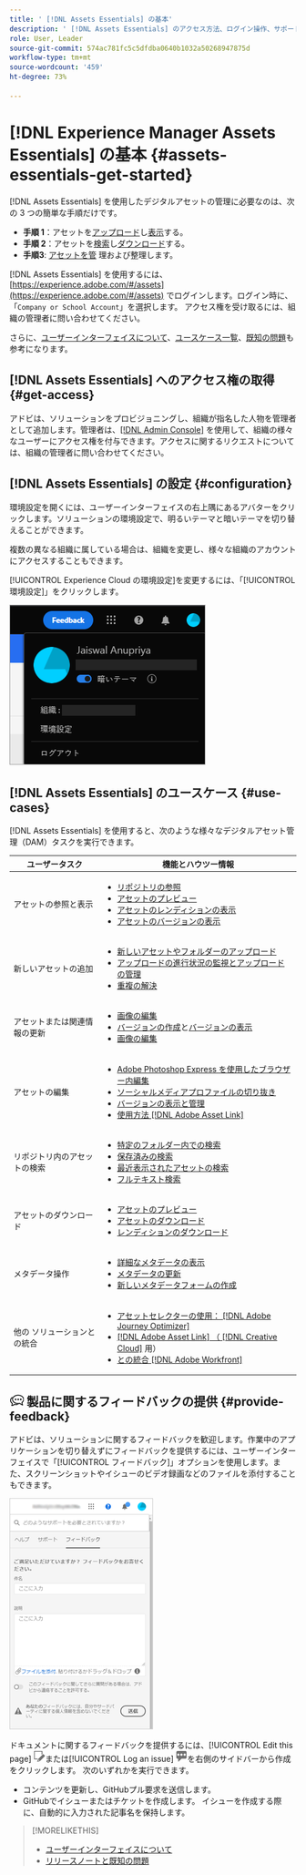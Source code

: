 ```yaml
---
title: ' [!DNL Assets Essentials] の基本'
description: ' [!DNL Assets Essentials] のアクセス方法、ログイン操作、サポートされているユースケース、既知の問題について説明します。'
role: User, Leader
source-git-commit: 574ac781fc5c5dfdba0640b1032a50268947875d
workflow-type: tm+mt
source-wordcount: '459'
ht-degree: 73%

---
```


# [!DNL Experience Manager Assets Essentials] の基本 {#assets-essentials-get-started}

<!-- TBD: Make links for these steps. -->

[!DNL Assets Essentials] を使用したデジタルアセットの管理に必要なのは、次の 3 つの簡単な手順だけです。

* **手順 1**：アセットを[アップロード](/help/add-delete.md)し[表示](/help/navigate-view.md)する。
* **手順 2**：アセットを[検索](/help/search.md)し[ダウンロード](/help/manage-organize.md#download)する。
* **手順3**: [アセットを管](/help/manage-organize.md) 理および整理します。

[!DNL Assets Essentials] を使用するには、[https://experience.adobe.com/#/assets](https://experience.adobe.com/#/assets) でログインします。ログイン時に、「`Company or School Account`」を選択します。 アクセス権を受け取るには、組織の管理者に問い合わせてください。

さらに、[ユーザーインターフェイスについて](/help/navigate-view.md)、[ユースケース一覧](#use-cases)、<!-- TBD: [supported file types](/help/supported-file-formats.md), -->[既知の問題](/help/release-notes.md#known-issues)も参考になります。

## [!DNL Assets Essentials] へのアクセス権の取得  {#get-access}

アドビは、ソリューションをプロビジョニングし、組織が指名した人物を管理者として追加します。管理者は、[[!DNL Admin Console]](https://helpx.adobe.com/jp/enterprise/admin-guide.html/enterprise/using/welcome.ug.html) を使用して、組織の様々なユーザーにアクセス権を付与できます。アクセスに関するリクエストについては、組織の管理者に問い合わせてください。

## [!DNL Assets Essentials] の設定 {#configuration}

環境設定を開くには、ユーザーインターフェイスの右上隅にあるアバターをクリックします。ソリューションの環境設定で、明るいテーマと暗いテーマを切り替えることができます。

複数の異なる組織に属している場合は、組織を変更し、様々な組織のアカウントにアクセスすることもできます。

[!UICONTROL Experience Cloud の環境設定]を変更するには、「[!UICONTROL 環境設定]」をクリックします。

![暗いテーマと明るいテーマを切り替えるための環境設定](assets/theme-change.png)

<!-- TBD: What can admins configure? What more can users configure? Any doc that describes Exp Cloud preferences? 
Metadata forms is out of the scope of 6/17 GA. When the functionality is added, link to it from here. It is about configuring metadata UI. -->

<!-- TBD: This section contains beta-specific video that will be updated post-GA.

## Login experience {#login-experience}

When logging in, after providing the credentials, you can be prompted to select an account. In this case, select `Company or School Account` to proceed.

![Select an account to login](assets/do-not-localize/login-experience.gif)
-->

## [!DNL Assets Essentials] のユースケース {#use-cases}

[!DNL Assets Essentials] を使用すると、次のような様々なデジタルアセット管理（DAM）タスクを実行できます。

| ユーザータスク | 機能とハウツー情報 |
|-----|------|
| アセットの参照と表示 | <ul> <li>[リポジトリの参照](/help/navigate-view.md#view-assets-and-details) </li> <li> [アセットのプレビュー](/help/navigate-view.md#preview-assets) <li> [アセットのレンディションの表示](/help/add-delete.md#renditions) </li> <li>[アセットのバージョンの表示](/help/manage-organize.md#view-versions)</li></ul> |
| 新しいアセットの追加 | <ul> <li>[新しいアセットやフォルダーのアップロード](/help/add-delete.md#add-assets)</li> <li>[アップロードの進行状況の監視とアップロードの管理](/help/add-delete.md#upload-progress)</li> <li>[重複の解決](/help/add-delete.md#resolve-upload-fails)</li> </ul> |
| アセットまたは関連情報の更新 | <ul> <li>[画像の編集](/help/edit-images.md)</li> <li>[バージョンの作成](/help/manage-organize.md#create-versions)と[バージョンの表示](/help/manage-organize.md#view-versions)</li> <li>[画像の編集](/help/edit-images.md)</li> </ul> |
| アセットの編集 | <ul> <li>[Adobe Photoshop Express を使用したブラウザー内編集](/help/edit-images.md)</li> <li>[ソーシャルメディアプロファイルの切り抜き](/help/edit-images.md#crop-straighten-images)</li> <li>[バージョンの表示と管理](/help/manage-organize.md#view-versions)</li> <li>[使用方法 [!DNL Adobe Asset Link]](/help/integration.md#integrations)</ul></ul> |
| リポジトリ内のアセットの検索 | <ul> <li>[特定のフォルダー内での検索](/help/search.md#refine-search-results)</li> <li>[保存済みの検索](/help/search.md#saved-search)</li> <li>[最近表示されたアセットの検索](/help/search.md)</li> <li>[フルテキスト検索](/help/search.md) |
| アセットのダウンロード | <ul> <li> [アセットのプレビュー](/help/navigate-view.md#preview-assets) </li> <li> [アセットのダウンロード](/help/manage-organize.md#download) <li> [レンディションのダウンロード](/help/add-delete.md#renditions) </li></ul> |
| メタデータ操作 | <ul> <li>[詳細なメタデータの表示](/help/metadata.md) </li> <li> [メタデータの更新](/help/metadata.md#update-metadata)</li> <li> [新しいメタデータフォームの作成](/help/metadata.md#metadata-forms) </li> </ul> |
| 他の ソリューションとの統合 | <ul> <li>[アセットセレクターの使用： [!DNL Adobe Journey Optimizer]](/help/integration.md)</li> <li>[[!DNL Adobe Asset Link] （ [!DNL Creative Cloud]](/help/integration.md) 用）</li> <li>[との統合 [!DNL Adobe Workfront]](/help/integration.md)</li> </ul> |

<!--TBD: Merge the below rows in the table when the use cases are documented/available.

| How do I delete assets? | <ul> <li>[Delete assets](/help/manage-organize.md)</li> <li>Recover deleted assets</li> <li>Permanently delete assets</li> </ul> |
| How do I share assets or find shared assets? | <ul> <li>Shared by me</li> <li>Shared with me</li> <li>Share for comments and review</li> <li>Unshare assets</li> </ul> |
| How do I collaborate with others and get my assets reviewed | <ul> <li>Share for review</li> <li>Provide comments. Resolve and filter comments</li> <li>Annotations on images</li> <li>Assign tasks to specific users and prioritize</li> </ul> |

-->

## ![フィードバックアイコン](assets/do-not-localize/feedback-icon.png) 製品に関するフィードバックの提供 {#provide-feedback}

アドビは、ソリューションに関するフィードバックを歓迎します。作業中のアプリケーションを切り替えずにフィードバックを提供するには、ユーザーインターフェイスで「[!UICONTROL フィードバック]」オプションを使用します。また、スクリーンショットやイシューのビデオ録画などのファイルを添付することもできます。

![ユーザーインターフェイスの「フィードバック」オプション](assets/feedback-panel.png)

ドキュメントに関するフィードバックを提供するには、[!UICONTROL Edit this page] ![edit the page](assets/do-not-localize/edit-page.png)または[!UICONTROL Log an issue] ![GitHub issue](assets/do-not-localize/github-issue.png)を右側のサイドバーから作成をクリックします。 次のいずれかを実行できます。

* コンテンツを更新し、GitHubプル要求を送信します。
* GitHubでイシューまたはチケットを作成します。 イシューを作成する際に、自動的に入力された記事名を保持します。

>[!MORELIKETHIS]
>
>* [ユーザーインターフェイスについて](/help/navigate-view.md)
>* [リリースノートと既知の問題](/help/release-notes.md)


<!-- TBD: 
>* [Supported file types](/help/supported-file-formats.md).
-->
